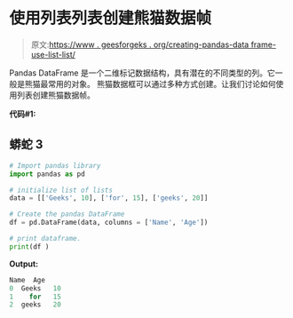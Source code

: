 # 使用列表列表创建熊猫数据帧

> 原文:[https://www . geesforgeks . org/creating-pandas-data frame-use-list-list/](https://www.geeksforgeeks.org/creating-pandas-dataframe-using-list-of-lists/)

Pandas DataFrame 是一个二维标记数据结构，具有潜在的不同类型的列。它一般是熊猫最常用的对象。
熊猫数据框可以通过多种方式创建。让我们讨论如何使用列表创建熊猫数据帧。

**代码#1:**

## 蟒蛇 3

```py
# Import pandas library
import pandas as pd

# initialize list of lists
data = [['Geeks', 10], ['for', 15], ['geeks', 20]]

# Create the pandas DataFrame
df = pd.DataFrame(data, columns = ['Name', 'Age'])

# print dataframe.
print(df )
```

**Output:** 

```py
Name  Age
0  Geeks   10
1    for   15
2  geeks   20
```